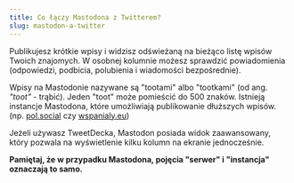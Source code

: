 ```yaml
---
title: Co łączy Mastodona z Twitterem?
slug: mastodon-a-twitter
---
```


Publikujesz krótkie wpisy i widzisz odświeżaną na bieżąco listę wpisów Twoich znajomych. W osobnej kolumnie możesz sprawdzić powiadomienia (odpowiedzi, podbicia, polubienia i wiadomości bezpośrednie).

Wpisy na Mastodonie nazywane są "tootami" albo "tootkami" (od ang. _"toot"_ - trąbić). Jeden "toot" może pomieścić do 500 znaków. Istnieją instancje Mastodona, które umożliwiają publikowanie dłuższych wpisów. (np. [pol.social](https://pol.social) czy [wspanialy.eu](https://wspanialy.eu/))

Jeżeli używasz TweetDecka, Mastodon posiada widok zaawansowany, który pozwala na wyświetlenie kilku kolumn na ekranie jednocześnie.

**Pamiętaj, że w przypadku Mastodona, pojęcia "serwer" i "instancja" oznaczają to samo.**

